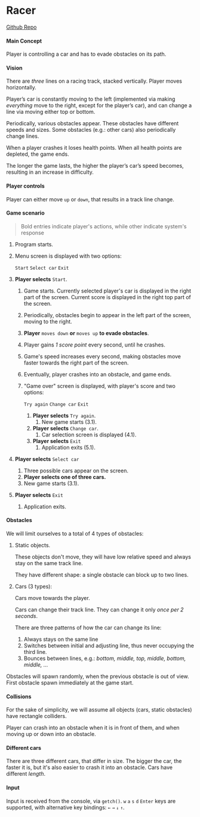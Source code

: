 # Racer
[Github Repo](https://github.com/elumixor/racer)


#### Main Concept

Player is controlling a car and has to evade obstacles on its path.



#### Vision

There are *three* lines on a racing track, stacked vertically.  Player moves horizontally.

Player’s car is constantly moving to the left (implemented via making *everything* move to the right, except for the player’s car), and can change a line via moving either top or bottom.

Periodically, various obstacles appear. These obstacles have different speeds and sizes. Some obstacles (e.g.: other cars) also periodically change lines.

When a player crashes it loses health points. When all health points are depleted, the game ends.

The longer the game lasts, the higher the player’s car’s speed becomes, resulting in an increase in difficulty.



#### Player controls

Player can either move `up` or `down`, that results in a track line change.



#### Game scenario

> Bold entries indicate player's actions, while other indicate system's response

1. Program starts.

2. Menu screen is displayed with two options:

   `Start` `Select car` `Exit`

3. **Player selects** `Start`.

   1. Game starts. Currently selected player's car is displayed in the right part of the screen. Current score is displayed in the right top part of the screen.

   2. Periodically, obstacles begin to appear in the left part of the screen, moving to the right.

   3. **Player** `moves down` **or** `moves up` **to evade obstacles**.

   4. Player gains *1 score point* every second, until he crashes.

   5. Game's speed increases every second, making obstacles move faster towards the right part of the screen.

   6. Eventually, player crashes into an obstacle, and game ends.

   7. "Game over" screen is displayed, with player's score and two options:

      `Try again` `Change car` `Exit`

      1. **Player selects** `Try again`.
         1. New game starts (3.1).
      2. **Player selects** `Change car`.
         1. Car selection screen is displayed (4.1).
      3. **Player selects** `Exit`
         1. Application exits (5.1).

4. **Player selects** `Select car`

   1. Three possible cars appear on the screen.
   2. **Player selects one of three cars.**
   3. New game starts (3.1).

5. **Player selects** `Exit`

   1. Application exits.

      

#### Obstacles

We will limit ourselves to a total of 4 types of obstacles:

1. Static objects.

   These objects don't move, they will have low relative speed and always stay on the same track line.

   They have different shape: a single obstacle can block up to two lines.

2. Cars (3 types):

   Cars move towards the player.

   Cars can change their track line. They can change it only *once per 2 seconds*.

   There are three patterns of how the car can change its line:

   1. Always stays on the same line
   2. Switches between initial and adjusting line, thus never occupying the third line.
   3. Bounces between lines, e.g.: *bottom, middle, top, middle, bottom, middle, ...*

Obstacles will spawn randomly, when the previous obstacle is out of view. First obstacle spawn immediately at the game start.



#### Collisions

For the sake of simplicity, we will assume all objects (cars, static obstacles) have rectangle colliders. 

Player can crash into an obstacle when it is in front of them, and when moving up or down into an obstacle.



#### Different cars

There are three different cars, that differ in size. The bigger the car, the faster it is, but it's also easier to crash it into an obstacle. Cars have different *length*. 



#### Input

Input is received from the console, via `getch()`. `w` `a` `s` `d` `Enter` keys are supported, with alternative key bindings: `←` `→` `↓` `↑`.

